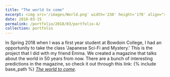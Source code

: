 ```yaml
---
title: "The world to come"
excerpt: <img src='/images/World.png' width='230' height='170' align="right" hspace="20"> In Spring 2018 when I was a first year student at Bowdoin College, I had the opportunity to take the class 'Japanese Sci-Fi and Mystery' with Professor Born. The class was so much fun since we got to read many interesting books (one of them was Rampo's short stories.) For the final, I did this project with my friend Emma. We created a magazine that talks about the world in 50 years from now. There are a bunch of interesting predictions in the magazine, so check it out! 
date: 2018-03-15
permalink: /portfolio/2018/03/portfolio-4/
collection: portfolio
---
```

In Spring 2018 when I was a first year student at Bowdoin College, I had an opportunity to take the class 'Japanese Sci-Fi and Mystery.' This is the project that I did with my friend Emma. We created a magazine that talks about the world in 50 years from now. There are a bunch of interesting predictions in the magazine, so check it out through this link: {% include base_path %} [*The world to come*](http://ploynawapan.github.io/files/The_World_to_Come.pdf).
